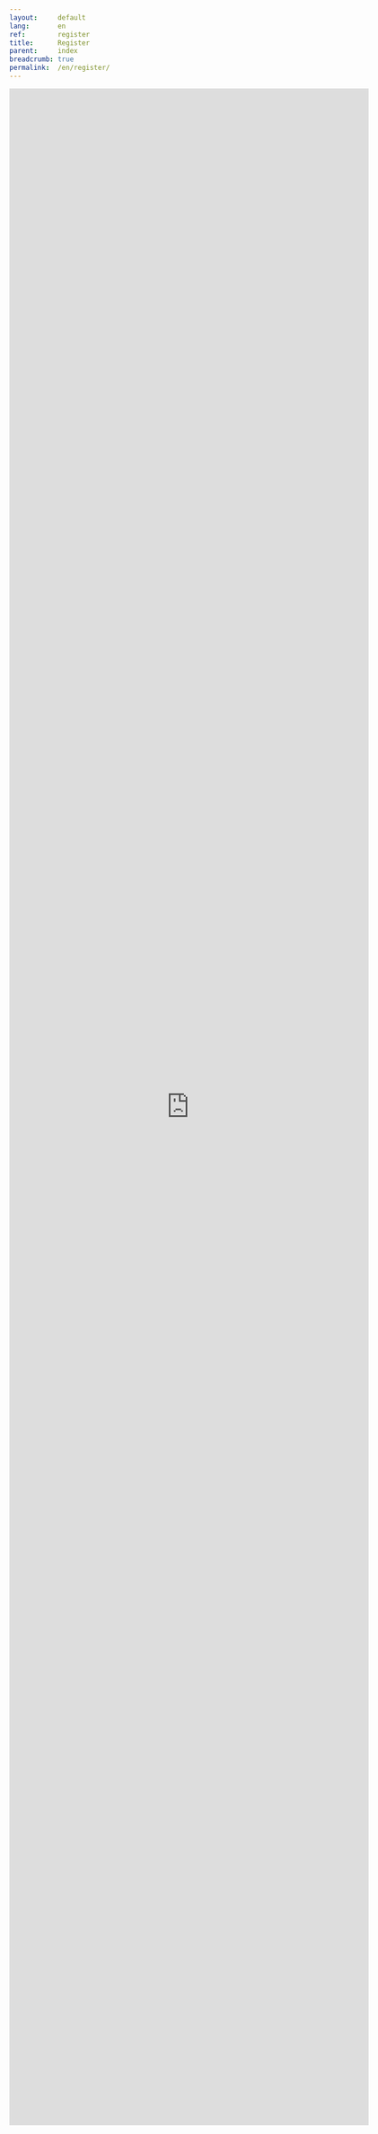 ```yaml
---
layout:     default
lang:       en
ref:        register
title:      Register
parent:     index
breadcrumb: true
permalink:  /en/register/
---
```



<iframe 
  src="https://docs.google.com/forms/d/e/1FAIpQLSfFCUt_DMr1FrkhqftmgLngr9oPZHrxeNgIXf78w-icD7VT0w/viewform?embedded=true" 
  width="640" height="3630"
  class="w-100" 
  frameborder="0" marginheight="0" marginwidth="0">
  Loading...
</iframe>
